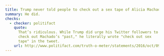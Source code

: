 ```yaml
---
title: Trump never told people to check out a sex tape of Alicia Machado
summary: He did.
checks:
  - checker: politifact
    quote:
      That’s ridiculous. While Trump did urge his Twitter followers to
      check out Machado’s "past," he literally wrote "check out sex
      tape" in the tweet.
    url: http://www.politifact.com/truth-o-meter/statements/2016/oct/09/donald-trump/trump-early-morning-sex-tape-tweet/
---
```

